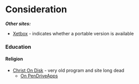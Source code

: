 
# Consideration

**_Other sites:_**
* [Xetbox](http://xetbox.com/) - indicates whether a portable version is available

### Education

#### Religion
* [Christ On Disk](https://www.portablefreeware.com/index.php?id=1462) - very old program and site long dead
  * [On PenDriveApps](https://pendriveapps.com/christ-on-disk-portable-bible/)



